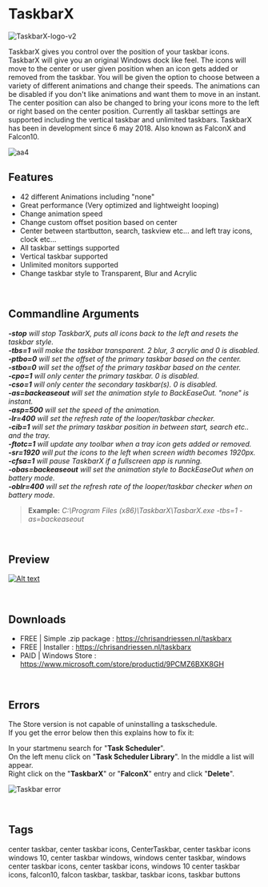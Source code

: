 
# TaskbarX


![TaskbarX-logo-v2](https://user-images.githubusercontent.com/50437199/82473718-4cc0da80-9aca-11ea-9cc4-acb82f7df2a8.png)
 
  
TaskbarX gives you control over the position of your taskbar icons.
TaskbarX will give you an original Windows dock like feel. The icons will move to the center or user given position when an icon gets added or removed from the taskbar. You will be given the option to choose between a variety of different animations and change their speeds. The animations can be disabled if you don't like animations and want them to move in an instant. The center position can also be changed to bring your icons more to the left or right based on the center position. Currently all taskbar settings are supported including the vertical taskbar and unlimited taskbars.
TaskbarX has been in development since 6 may 2018. Also known as FalconX and Falcon10.
&nbsp;  
  
![aa4](https://user-images.githubusercontent.com/50437199/79305152-1c968280-7ef3-11ea-9eda-c97f61b758bd.png)
&nbsp;


## Features

- 42 different Animations including "none"
- Great performance (Very optimized and lightweight looping)
- Change animation speed
- Change custom offset position based on center
- Center between startbutton, search, taskview etc... and left tray icons, clock etc...
- All taskbar settings supported
- Vertical taskbar supported
- Unlimited monitors supported
- Change taskbar style to Transparent, Blur and Acrylic
  
  
&nbsp;


## Commandline Arguments

_**-stop** will stop TaskbarX, puts all icons back to the left and resets the taskbar style.  
**-tbs=1** will make the taskbar transparent. 2 blur, 3 acrylic and 0 is disabled.  
**-ptbo=0** will set the offset of the primary taskbar based on the center.  
**-stbo=0** will set the offset of the primary taskbar based on the center.  
**-cpo=1** will only center the primary taskbar. 0 is disabled.  
**-cso=1** will only center the secondary taskbar(s). 0 is disabled.  
**-as=backeaseout** will set the animation style to BackEaseOut. "none" is instant.  
**-asp=500** will set the speed of the animation.  
**-lr=400** will set the refresh rate of the looper/taskbar checker.  
**-cib=1** will set the primary taskbar position in between start, search etc.. and the tray.  
**-ftotc=1** will update any toolbar when a tray icon gets added or removed.  
**-sr=1920** will put the icons to the left when screen width becomes 1920px.  
**-cfsa=1** will pause TaskbarX if a fullscreen app is running.  
**-obas=backeaseout** will set the animation style to BackEaseOut when on battery mode.  
**-oblr=400** will set the refresh rate of the looper/taskbar checker when on battery mode._
  
> **Example:** _C:\Program Files (x86)\TaskbarX\TasbarX.exe -tbs=1 -as=backeaseout_
  
  
&nbsp;


## Preview
 
[![Alt text](https://user-images.githubusercontent.com/50437199/79141058-55324100-7db9-11ea-87b2-04f4c4cab5b0.png)](https://youtu.be/oqA3BDt-GqY) 
  
  
&nbsp;


## Downloads

- FREE | Simple .zip package : https://chrisandriessen.nl/taskbarx 
- FREE | Installer : https://chrisandriessen.nl/taskbarx 
- PAID | Windows Store : https://www.microsoft.com/store/productid/9PCMZ6BXK8GH
  
  
&nbsp;


## Errors

The Store version is not capable of uninstalling a taskschedule.   
If you get the error below then this explains how to fix it:

In your startmenu search for "**Task Scheduler**".  
On the left menu click on "**Task Scheduler Library**". In the middle a list will appear.  
Right click on the "**TaskbarX**" or "**FalconX**" entry and click "**Delete**".  

![Taskbar error](https://user-images.githubusercontent.com/50437199/80919928-e0757580-8d6c-11ea-9106-b0b1ff33f740.png)



&nbsp;


## Tags
center taskbar, center taskbar icons, CenterTaskbar, center taskbar icons windows 10, center taskbar windows, windows center taskbar, windows center taskbar icons, center taskbar icons, windows 10 center taskbar icons, falcon10, falcon taskbar, taskbar, taskbar icons, taskbar buttons
